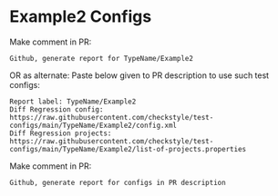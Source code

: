 # Example2 Configs
Make comment in PR:
```
Github, generate report for TypeName/Example2
```
OR as alternate:
Paste below given to PR description to use such test configs:
```
Report label: TypeName/Example2
Diff Regression config: https://raw.githubusercontent.com/checkstyle/test-configs/main/TypeName/Example2/config.xml
Diff Regression projects: https://raw.githubusercontent.com/checkstyle/test-configs/main/TypeName/Example2/list-of-projects.properties
```
Make comment in PR:
```
Github, generate report for configs in PR description
```
